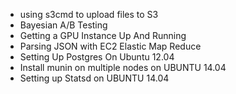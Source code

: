 
* using s3cmd to upload files to S3
* Bayesian A/B Testing 
* Getting a GPU Instance Up And Running
* Parsing JSON with EC2 Elastic Map Reduce
* Setting Up Postgres On Ubuntu 12.04
* Install munin on multiple nodes on UBUNTU 14.04
* Setting up Statsd on UBUNTU 14.04